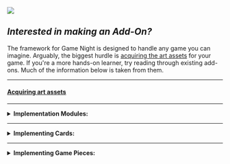 <div align="center"></div><img src="https://raw.githubusercontent.com/Chuckleberry-Finn/game-night/main/images/TITLE.png"></div>

## *Interested in making an Add-On?*

The framework for Game Night is designed to handle any game you can imagine.  Arguably, the biggest hurdle is <a href=https://github.com/Chuckleberry-Finn/game-night/blob/main/ART.md>acquiring the art assets</a> for your game. If you're a more hands-on learner, try reading through existing add-ons. Much of the information below is taken from them.
** **
#### <a href=https://github.com/Chuckleberry-Finn/game-night/blob/main/ART.md><b>Acquiring art assets</b></a>
** **
<details> <summary><b>Implementation Modules:</b></summary>

**These are the relevant modules to call on when implementing your add-on.**
```lua
local applyItemDetails = require "gameNight - applyItemDetails"
local deckActionHandler = applyItemDetails.deckActionHandler
local gamePieceAndBoardHandler = applyItemDetails.gamePieceAndBoardHandler
```
`ApplyDetails handles` applies details to *Game Night* items.<br>
`deckActionHandler` houses actions/mechanics related to cards.<br>
`gamePieceAndBoardHandler` houses action/mechanics related to game pieces.<br>

<sup>Note: Many functions in *deckActionHandler* call on functions within *gamePieceAndBoardHandler*; there are also plans for the two to be merged.</sup>
<br>
<br>
</details>

** **

<details> <summary><b>Implementing Cards:</b></summary>
Technically you just need a table of strings corresponding to textures/names for card items. You can use any means to obtain the list of cards, for example for playing cards, and <I>Uno</I>, the card names/IDs are assembled using string manipulation. This is entirely a preference to avoid having to type/copy-and-paste the entries.

<sup>Note: Table entries must match a corresponding Texture in the correct texture directory (more on this later).</sup>

```lua
--- UNO
--This is a table to house all the related stuff to Uno.
local unoCards = {}

-- (19) Red, Blue, Green, Yellow – 0 (1x), 1 to 9 (2x)
-- (8) Skip, Reverse, Draw2 – 2 cards of each color
unoCards.cards = {"Red 0","Green 0","Blue 0","Yellow 0"}
unoCards.suits = {"Red","Green","Blue","Yellow"}
unoCards.values = {"1","2","3","4","5","6","7","8","9","Skip","Reverse","Draw 2"}

for i=1, 2 do -- Reiterate for 2 sets
    for _,s in pairs(unoCards.suits) do -- For each 'suit' (color in Uno)
        for _,v in pairs(unoCards.values) do -- For each value
            -- put suit and value together to match the corresponding Texture
            table.insert(unoCards.cards, s.." "..v)
        end
    end
end

-- (8) Black – 4 Wild cards and 4 Wild Draw 4 cards
unoCards.wilds = {"Wild", "Wild Draw 4"}

for i=1, 4 do -- Reiterate for sets of 4
    -- For each wild (there's no suit/value combo)
    for _,wild in pairs(unoCards.wilds) do
        table.insert(unoCards.cards, wild)
    end
end
```
<BR>

**Defining the card deck/catalogue:**
- arguments/parameters/variables:<br>
  - name (string), cards (table)
  
- `Item` scripts have a `Module.Type`, `addDeck` assumes the `Module` will be `Base`. So the `name` argument should be the corresponding `Type` for the item.

- All the entries in the `cards` list needs to match a corresponding texture in a directory named after the `name` of the item.
- Additionally, the filename of the texture(s) will act as the item's display-name (unless overridden.)
<br>`Example:` `media/textures/Item_[name]/`
<br>
<br>
 
**Card Texture Directory Contents:**
- `FlippedInPlay` for flipped cards.
- `card` for inventory icon for single cards.
- `deck` for inventory icon for deck.
- `deckTexture` for model(s) texture.
- Otherwise, the remaining textures name will reflect `name` for each card.

#### Example: ```deckActionHandler.addDeck("UnoCards", unoCards.cards)```


**Alternative Names/Icons:**
It may not be always practical to name textures the intended names of cards, when defining a card deck you can supply an alternative name and icons for each cardID.
```lua
local MonopolyChanceDeck = {}
MonopolyChanceDeck.cards = {}
MonopolyChanceDeck.altIcons = {}
MonopolyChanceDeck.altNames = {}

for n=1, 25 do
    local cardID = "Chance"..n
    local fetchCard = getTextOrNull("Tooltip_"..cardID)
    if fetchCard then
        table.insert(MonopolyChanceDeck.cards, cardID)
        MonopolyChanceDeck.altNames[cardID] = "MonopolyChance"
        MonopolyChanceDeck.altIcons[cardID] = "ChanceCard"
    end
end

deckActionHandler.addDeck("MonopolyChance", MonopolyChanceDeck.cards, MonopolyChanceDeck.altNames, MonopolyChanceDeck.altIcons)
```
<br>
</details>

** **

<details><summary><b>Implementing Game Pieces:</b></summary>

**Registering Types:**<br>
Register game pieces by type, and enables the display of items using textures found in: `Item_InPlayTextures` and `Item_OutOfPlayTextures`.
<br><sup>Note: In-Play defaults to Out of play textures. Out of play textures replaces the item's texture/icon.</sup><br>
```lua
gamePieceAndBoardHandler.registerTypes({
"Base.CatanCityWhite", "Base.CatanSettlementWhite", "Base.CatanRoadWhite",
"Base.CatanCityRed", "Base.CatanSettlementRed", "Base.CatanRoadRed",
"Base.CatanCityBlue", "Base.CatanSettlementBlue", "Base.CatanRoadBlue",
"Base.CatanCityOrange", "Base.CatanSettlementOrange", "Base.CatanRoadOrange",
"Base.CatanRobber", "Base.CatanLongestRoad", "Base.CatanLargestArmy", "Base.CatanBoard",
"Base.CatanPlayerCostsWhite", "Base.CatanPlayerCostsRed", "Base.CatanPlayerCostsOrange", "Base.CatanPlayerCostsBlue"})
```
** **
**Register Special Parameters:**<br>
This allows you to apply special parameters and values to gamePieces (and cards as with this example.)
```lua
gamePieceAndBoardHandler.registerSpecial("Base.UnoCards", { actions = { drawCards=7 }, })
```
<br>

`actions`: Used to add additional contextual actions for items, the key is required to match a function belonging to either of the handlers (deck/gamePiece). The value (in the above example the `7`) is supplied as an argument to the matching function.


<details><summary>Example actions:</summary>

`examineCard`: Displays the piece's texture to the side of the game-window when the hovering over said piece or through a context menu option. Also applies to the search-window for decks/cards. Recommended to use a very large texture for a better effect with examination, and to utilize 'textureSize' in order to make the game-piece smaller in use.
</details>
<br>

`examineScale`: The scaling of the examine texture, can be larger or smaller than 1.

`shiftAction`: Used to control which of the actions can be executed quickly using shift + click. It will also display a texture from `actionIcons`.


`alternateStackRendering`: Table of optional arguments to feed into volumetric rendering. To emphasize, all arguments are optional. 
```lua
{ func="DrawTextureCardFace", depth=5, rgb = {0.741, 0.725, 0.710} }
``````

`category`: Alternate category for the item, default would be "Game Piece.

`cardFaceType`: Provide an alternative texture directory for cards. Useful for cards sets with different backs but identical faces.

`textureSize`: = Table of width and height for texture size overrides. Useful for large textures to not get sized down when compressed. Useful for cards/pieces of examine enabled, so the examine texture is large, while the in-game piece is smaller.

`noRotate`: Boolean. Sets if rotation via mouse wheel is blocked, default is nil (false).

`applyCards`: Set an alternative detailApply for card items. The value must match a function within deckActionHandler.

`onDraw`: Additional function to execute when a card is drawn.

`weight`: Override the weight of an item, useful if converting vanilla items. Weight respects stacking.

`canStack`: If the game piece can be stacked. Value intended as default stack when item is found.

`moveSound`: Alternative sound whne moving the game piece/card.

`tooltips`: Table of x, y, w, h, text to use as tooltips on the game piece. Coordinates are top-left as 0x0.
<br>
<br>
</details>